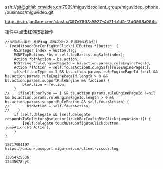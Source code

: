 ssh://git@gitlab.cmvideo.cn:7999/miguvideoclient_group/miguvideo_iphone/business/miguvideo.git





https://s.trojanflare.com/clashx/097e7963-9927-4d71-b1d5-f3d6998a084c





挂件中  点击红包按钮操作

```objc
//按钮点击事件 根据tag 来做区分(2 是福利红包按钮)
- (void)touchBarConfigBtnClick:(UIButton *)button  {
    NSInteger index = button.tag;
    MGNPTopButtons *bs = self.topBarList.mgSafe[index];
    Action *btnAction = bs.action;
    NSString *ruleEnginePageId = bs.action.params.ruleEnginePageId;
    Action *fAction = self.foucsActionDic.mgSafe[ruleEnginePageId];
    if(self.barType == 1 && bs.action.params.ruleEnginePageId !=nil && bs.action.params.ruleEnginePageId.length > 0 && bs.action.params.supportRuleEngine && fAction) {
        btnAction = fAction;
    }
//    if(self.barType == 1 && bs.action.params.ruleEnginePageId !=nil && bs.action.params.ruleEnginePageId.length > 0 && bs.action.params.supportRuleEngine && self.foucsAction) {
//        btnAction = self.foucsAction;
//    }
    if (self.delegate && [self.delegate respondsToSelector:@selector(touchBarConfigBtnClick:jumpAtion:)]) {
        [self.delegate touchBarConfigBtnClick:button jumpAtion:btnAction];
    }
}
```



```
18717904197
https://union-passport.migu-net.cn/client-vccode.log
```

```
13854725536
12345678-yt
```

